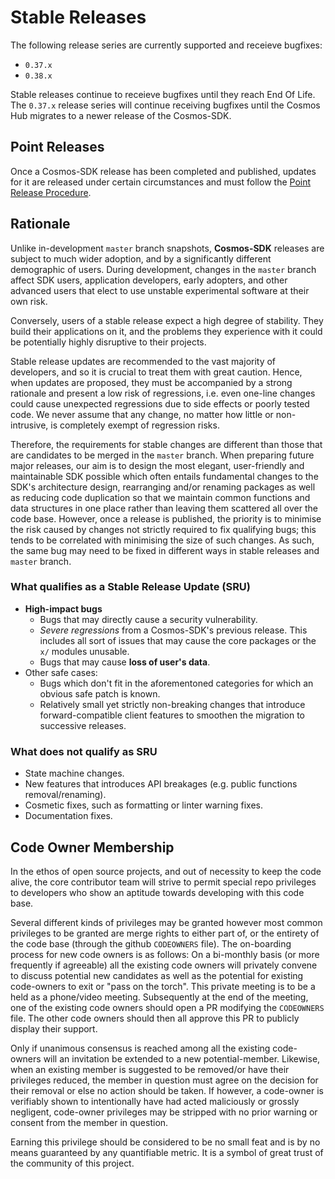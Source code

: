 # Stable Releases

The following release series are currently supported and receieve bugfixes:

* `0.37.x`
* `0.38.x`

Stable releases continue to receieve bugfixes until they reach End Of Life.
The `0.37.x` release series will continue receiving bugfixes until the Cosmos Hub
migrates to a newer release of the Cosmos-SDK.

## Point Releases

Once a Cosmos-SDK release has been completed and published, updates for it are released under certain circumstances
and must follow the [Point Release Procedure](CONTRIBUTING.md).

## Rationale

Unlike in-development `master` branch snapshots, **Cosmos-SDK** releases are subject to much wider adoption,
and by a significantly different demographic of users. During development, changes in the `master` branch 
affect SDK users, application developers, early adopters, and other advanced users that elect to use
unstable experimental software at their own risk.

Conversely, users of a stable release expect a high degree of stability. They build their applications on it, and the
problems they experience with it could be potentially highly disruptive to their projects.

Stable release updates are recommended to the vast majority of developers, and so it is crucial to treat them
with great caution. Hence, when updates are proposed, they must be accompanied by a strong rationale and present
a low risk of regressions, i.e. even one-line changes could cause unexpected regressions due to side effects or
poorly tested code. We never assume that any change, no matter how little or non-intrusive, is completely exempt
of regression risks.

Therefore, the requirements for stable changes are different than those that are candidates to be merged in
the `master` branch. When preparing future major releases, our aim is to design the most elegant, user-friendly and
maintainable SDK possible which often entails fundamental changes to the SDK's architecture design, rearranging and/or
renaming packages as well as reducing code duplication so that we maintain common functions and data structures in one
place rather than leaving them scattered all over the code base. However, once a release is published, the
priority is to minimise the risk caused by changes not strictly required to fix qualifying bugs; this tends to
be correlated with minimising the size of such changes. As such, the same bug may need to be fixed in different
ways in stable releases and `master` branch.

### What qualifies as a Stable Release Update (SRU)

* **High-impact bugs**
  * Bugs that may directly cause a security vulnerability.
  * *Severe regressions* from a Cosmos-SDK's previous release. This includes all sort of issues
    that may cause the core packages or the `x/` modules unusable.
  * Bugs that may cause **loss of user's data**.
* Other safe cases:
  * Bugs which don't fit in the aforementoned categories for which an obvious safe patch is known.
  * Relatively small yet strictly non-breaking changes that introduce forward-compatible client
    features to smoothen the migration to successive releases.

### What does not qualify as SRU

* State machine changes.
* New features that introduces API breakages (e.g. public functions removal/renaming).
* Cosmetic fixes, such as formatting or linter warning fixes.
* Documentation fixes.

## Code Owner Membership

In the ethos of open source projects, and out of necessity to keep the code
alive, the core contributor team will strive to permit special repo privileges
to developers who show an aptitude towards developing with this code base.

Several different kinds of privileges may be granted however most common
privileges to be granted are merge rights to either part of, or the entirety of the
code base (through the github `CODEOWNERS` file). The on-boarding process for
new code owners is as follows: On a bi-monthly basis (or more frequently if
agreeable) all the existing code owners will privately convene to discuss
potential new candidates as well as the potential for existing code-owners to
exit or "pass on the torch". This private meeting is to be a held as a
phone/video meeting. Subsequently at the end of the meeting, one of the existing
code owners should open a PR modifying the `CODEOWNERS` file. The other code
owners should then all approve this PR to publicly display their support.

Only if unanimous consensus is reached among all the existing code-owners will
an invitation be extended to a new potential-member. Likewise, when an existing
member is suggested to be removed/or have their privileges reduced, the member
in question must agree on the decision for their removal or else no action
should be taken. If however, a code-owner is verifiably shown to intentionally
have had acted maliciously or grossly negligent, code-owner privileges may be
stripped with no prior warning or consent from the member in question.

Earning this privilege should be considered to be no small feat and is by no
means guaranteed by any quantifiable metric. It is a symbol of great trust of
the community of this project.
